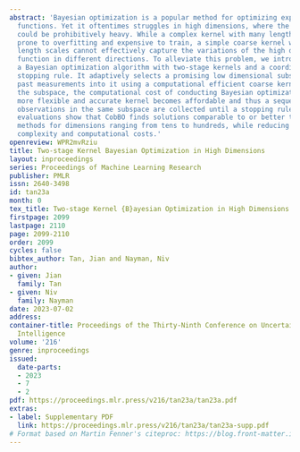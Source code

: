 ```yaml
---
abstract: 'Bayesian optimization is a popular method for optimizing expensive black-box
  functions. Yet it oftentimes struggles in high dimensions, where the computation
  could be prohibitively heavy. While a complex kernel with many length scales is
  prone to overfitting and expensive to train, a simple coarse kernel with too few
  length scales cannot effectively capture the variations of the high dimensional
  function in different directions. To alleviate this problem, we introduce CobBO:
  a Bayesian optimization algorithm with two-stage kernels and a coordinate backoff
  stopping rule. It adaptively selects a promising low dimensional subspace and projects
  past measurements into it using a computational efficient coarse kernel. Within
  the subspace, the computational cost of conducting Bayesian optimization with a
  more flexible and accurate kernel becomes affordable and thus a sequence of consecutive
  observations in the same subspace are collected until a stopping rule is met. Extensive
  evaluations show that CobBO finds solutions comparable to or better than other state-of-the-art
  methods for dimensions ranging from tens to hundreds, while reducing both the trial
  complexity and computational costs.'
openreview: WPR2mvRziu
title: Two-stage Kernel Bayesian Optimization in High Dimensions
layout: inproceedings
series: Proceedings of Machine Learning Research
publisher: PMLR
issn: 2640-3498
id: tan23a
month: 0
tex_title: Two-stage Kernel {B}ayesian Optimization in High Dimensions
firstpage: 2099
lastpage: 2110
page: 2099-2110
order: 2099
cycles: false
bibtex_author: Tan, Jian and Nayman, Niv
author:
- given: Jian
  family: Tan
- given: Niv
  family: Nayman
date: 2023-07-02
address:
container-title: Proceedings of the Thirty-Ninth Conference on Uncertainty in Artificial
  Intelligence
volume: '216'
genre: inproceedings
issued:
  date-parts:
  - 2023
  - 7
  - 2
pdf: https://proceedings.mlr.press/v216/tan23a/tan23a.pdf
extras:
- label: Supplementary PDF
  link: https://proceedings.mlr.press/v216/tan23a/tan23a-supp.pdf
# Format based on Martin Fenner's citeproc: https://blog.front-matter.io/posts/citeproc-yaml-for-bibliographies/
---
```

